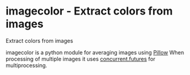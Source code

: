 # imagecolor - Extract colors from images

Extract colors from images

imagecolor is a python module for averaging images using [Pillow](http://pillow.readthedocs.io/) When processing of multiple images it uses [concurrent.futures](https://docs.python.org/3/library/concurrent.futures.html) for multiprocessing.
